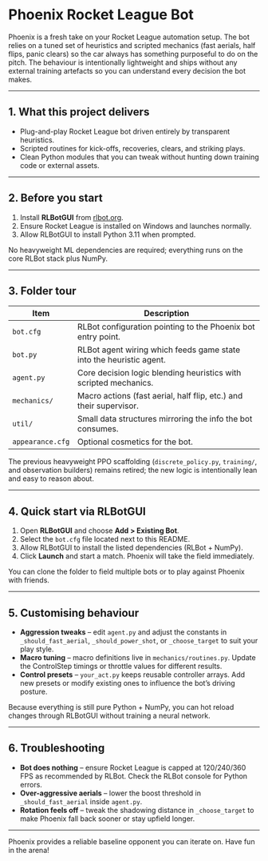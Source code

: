 # Phoenix Rocket League Bot

Phoenix is a fresh take on your Rocket League automation setup. The bot relies
on a tuned set of heuristics and scripted mechanics (fast aerials, half flips,
panic clears) so the car always has something purposeful to do on the pitch.
The behaviour is intentionally lightweight and ships without any external
training artefacts so you can understand every decision the bot makes.

---

## 1. What this project delivers

* Plug-and-play Rocket League bot driven entirely by transparent heuristics.
* Scripted routines for kick-offs, recoveries, clears, and striking plays.
* Clean Python modules that you can tweak without hunting down training code or
  external assets.

---

## 2. Before you start

1. Install **RLBotGUI** from [rlbot.org](https://www.rlbot.org/).
2. Ensure Rocket League is installed on Windows and launches normally.
3. Allow RLBotGUI to install Python 3.11 when prompted.

No heavyweight ML dependencies are required; everything runs on the core RLBot
stack plus NumPy.

---

## 3. Folder tour

| Item | Description |
| --- | --- |
| `bot.cfg` | RLBot configuration pointing to the Phoenix bot entry point. |
| `bot.py` | RLBot agent wiring which feeds game state into the heuristic agent. |
| `agent.py` | Core decision logic blending heuristics with scripted mechanics. |
| `mechanics/` | Macro actions (fast aerial, half flip, etc.) and their supervisor. |
| `util/` | Small data structures mirroring the info the bot consumes. |
| `appearance.cfg` | Optional cosmetics for the bot. |
The previous heavyweight PPO scaffolding (`discrete_policy.py`, `training/`, and
observation builders) remains retired; the new logic is intentionally lean and
easy to reason about.

---

## 4. Quick start via RLBotGUI

1. Open **RLBotGUI** and choose **Add > Existing Bot**.
2. Select the `bot.cfg` file located next to this README.
3. Allow RLBotGUI to install the listed dependencies (RLBot + NumPy).
4. Click **Launch** and start a match. Phoenix will take the field immediately.

You can clone the folder to field multiple bots or to play against Phoenix with
friends.

---

## 5. Customising behaviour

* **Aggression tweaks** – edit `agent.py` and adjust the constants in
  `_should_fast_aerial`, `_should_power_shot`, or `_choose_target` to suit your
  play style.
* **Macro tuning** – macro definitions live in `mechanics/routines.py`. Update
  the ControlStep timings or throttle values for different results.
* **Control presets** – `your_act.py` keeps reusable controller arrays. Add new
  presets or modify existing ones to influence the bot’s driving posture.

Because everything is still pure Python + NumPy, you can hot reload changes
through RLBotGUI without training a neural network.

---

## 6. Troubleshooting

* **Bot does nothing** – ensure Rocket League is capped at 120/240/360 FPS as
  recommended by RLBot. Check the RLBot console for Python errors.
* **Over-aggressive aerials** – lower the boost threshold in
  `_should_fast_aerial` inside `agent.py`.
* **Rotation feels off** – tweak the shadowing distance in `_choose_target` to
  make Phoenix fall back sooner or stay upfield longer.

---

Phoenix provides a reliable baseline opponent you can iterate on. Have fun in
the arena!
